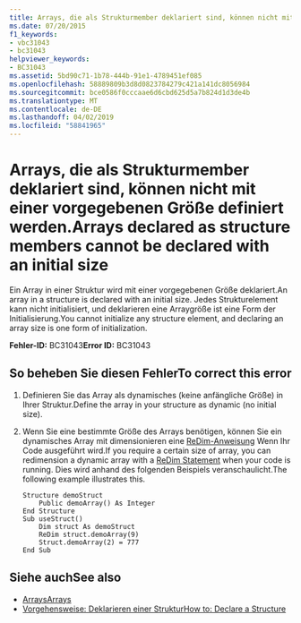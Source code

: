 ```yaml
---
title: Arrays, die als Strukturmember deklariert sind, können nicht mit einer vorgegebenen Größe definiert werden.
ms.date: 07/20/2015
f1_keywords:
- vbc31043
- bc31043
helpviewer_keywords:
- BC31043
ms.assetid: 5bd90c71-1b78-444b-91e1-4789451ef085
ms.openlocfilehash: 58889809b3d8d0823784279c421a141dc8056984
ms.sourcegitcommit: bce0586f0cccaae6d6cbd625d5a7b824d1d3de4b
ms.translationtype: MT
ms.contentlocale: de-DE
ms.lasthandoff: 04/02/2019
ms.locfileid: "58841965"
---
```

# <a name="arrays-declared-as-structure-members-cannot-be-declared-with-an-initial-size"></a><span data-ttu-id="c013f-102">Arrays, die als Strukturmember deklariert sind, können nicht mit einer vorgegebenen Größe definiert werden.</span><span class="sxs-lookup"><span data-stu-id="c013f-102">Arrays declared as structure members cannot be declared with an initial size</span></span>
<span data-ttu-id="c013f-103">Ein Array in einer Struktur wird mit einer vorgegebenen Größe deklariert.</span><span class="sxs-lookup"><span data-stu-id="c013f-103">An array in a structure is declared with an initial size.</span></span> <span data-ttu-id="c013f-104">Jedes Strukturelement kann nicht initialisiert, und deklarieren eine Arraygröße ist eine Form der Initialisierung.</span><span class="sxs-lookup"><span data-stu-id="c013f-104">You cannot initialize any structure element, and declaring an array size is one form of initialization.</span></span>  
  
 <span data-ttu-id="c013f-105">**Fehler-ID:** BC31043</span><span class="sxs-lookup"><span data-stu-id="c013f-105">**Error ID:** BC31043</span></span>  
  
## <a name="to-correct-this-error"></a><span data-ttu-id="c013f-106">So beheben Sie diesen Fehler</span><span class="sxs-lookup"><span data-stu-id="c013f-106">To correct this error</span></span>  
  
1.  <span data-ttu-id="c013f-107">Definieren Sie das Array als dynamisches (keine anfängliche Größe) in Ihrer Struktur.</span><span class="sxs-lookup"><span data-stu-id="c013f-107">Define the array in your structure as dynamic (no initial size).</span></span>  
  
2.  <span data-ttu-id="c013f-108">Wenn Sie eine bestimmte Größe des Arrays benötigen, können Sie ein dynamisches Array mit dimensionieren eine [ReDim-Anweisung](../../../visual-basic/language-reference/statements/redim-statement.md) Wenn Ihr Code ausgeführt wird.</span><span class="sxs-lookup"><span data-stu-id="c013f-108">If you require a certain size of array, you can redimension a dynamic array with a [ReDim Statement](../../../visual-basic/language-reference/statements/redim-statement.md) when your code is running.</span></span> <span data-ttu-id="c013f-109">Dies wird anhand des folgenden Beispiels veranschaulicht.</span><span class="sxs-lookup"><span data-stu-id="c013f-109">The following example illustrates this.</span></span>  
  
    ```  
    Structure demoStruct  
        Public demoArray() As Integer  
    End Structure  
    Sub useStruct()  
        Dim struct As demoStruct  
        ReDim struct.demoArray(9)  
        Struct.demoArray(2) = 777  
    End Sub  
    ```  
  
## <a name="see-also"></a><span data-ttu-id="c013f-110">Siehe auch</span><span class="sxs-lookup"><span data-stu-id="c013f-110">See also</span></span>

- [<span data-ttu-id="c013f-111">Arrays</span><span class="sxs-lookup"><span data-stu-id="c013f-111">Arrays</span></span>](../../../visual-basic/programming-guide/language-features/arrays/index.md)
- [<span data-ttu-id="c013f-112">Vorgehensweise: Deklarieren einer Struktur</span><span class="sxs-lookup"><span data-stu-id="c013f-112">How to: Declare a Structure</span></span>](../../../visual-basic/programming-guide/language-features/data-types/how-to-declare-a-structure.md)
